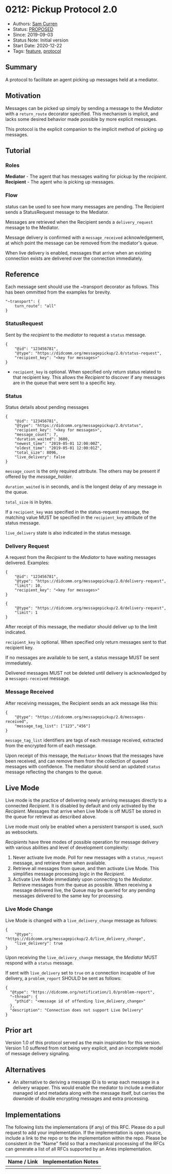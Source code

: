 # 0212: Pickup Protocol 2.0

- Authors: [Sam Curren](telegramsam@gmail.com)
- Status: [PROPOSED](/README.md#proposed)
- Since: 2019-09-03
- Status Note: Initial version
- Start Date: 2020-12-22
- Tags: [feature](/tags.md#feature), [protocol](/tags.md#protocol)

## Summary

A protocol to facilitate an agent picking up messages held at a mediator.

## Motivation

Messages can be picked up simply by sending a message to the _Mediator_ with a `return_route` decorator specified. This mechanism is implicit, and lacks some desired behavior made possible by more explicit messages.

This protocol is the explicit companion to the implicit method of picking up messages.

## Tutorial

### Roles

**Mediator** - The agent that has messages waiting for pickup by the _recipient_.
**Recipient** - The agent who is picking up messages.

### Flow

status can be used to see how many messages are pending. The Recipient sends a StatusRequest message to the Mediator.

Messages are retrieved when the Recipient  sends a `delivery_request` message to the Mediator.

Message delivery is confirmed with a `message_received` acknowledgement, at which point the message can be removed from the mediator's queue.

When live delivery is enabled, messages that arrive when an existing connection exists are delivered over the connection immediately.



## Reference

Each message sent should use the ~transport decorator as follows. This has been ommitted from the examples for brevity.

```json=
"~transport": {
    turn_route": "all"
}
```


### StatusRequest

Sent by the _recipient_ to the _mediator_ to request a `status` message.

```json=
{
    "@id": "123456781",
    "@type": "https://didcomm.org/messagepickup/2.0/status-request",
    "recipient_key": "<key for messages>"
}
```

- `recipient_key` is optional. When specified only return status related to that recipient key. This allows the _Recipient_ to discover if any messages are in the queue that were sent to a specific key.

### Status

Status details about pending messages

```json=
{
    "@id": "123456781",
    "@type": "https://didcomm.org/messagepickup/2.0/status",
    "recipient_key": "<key for messages>",
    "message_count": 7,
    "duration_waited": 3600,
    "newest_time": "2019-05-01 12:00:00Z",
    "oldest_time": "2019-05-01 12:00:01Z",
    "total_size": 8096,
    "live_delivery": false
}
```

`message_count` is the only required attribute. The others may be present if offered by the _message_holder_.

`duration_waited` is in seconds, and is the longest  delay of any message in the queue.

`total_size` is in bytes.

If a `recipient_key` was specified in the status-request message, the matching value MUST be specified in the `recipient_key` attribute of the status message.

`live_delivery` state is also indicated in the status message. 

### Delivery Request

A request from the _Recipient_ to the _Mediator_ to have waiting messages delivered. 
Examples:

```json=
{
    "@id": "123456781",
    "@type": "https://didcomm.org/messagepickup/2.0/delivery-request",
    "limit": 10,
    "recipient_key": "<key for messages>"
}
```

```json=
{
    "@type": "https://didcomm.org/messagepickup/2.0/delivery-request",
    "limit": 1
}
```


After receipt of this message, the mediator should deliver up to the limit indicated. 

`recipient_key` is optional. When specified only return messages sent to that recipient key.

If no messages are available to be sent, a status message MUST be sent immediately.

Delivered messages MUST not be deleted until delivery is acknowledged by a `messages-received` message.


### Message Received
After receiving messages, the Recipient sends an ack message like this:
```json=
{
    "@type": "https://didcomm.org/messagepickup/2.0/messages-received",
    "message_tag_list": ["123","456"]
}
```

`message_tag_list` identifiers are tags of each message received, extracted from the encrypted form of each message.

Upon receipt of this message, the `Mediator` knows that the messages have been received, and can remove them from the collection of queued messages with confidence. The mediator should send an updated `status` message reflecting the changes to the queue.

## Live Mode
Live mode is the practice of delivering newly arriving messages directly to a connected _Recipient_. It is disabled by default and only activated by the _Recipient_. Messages that arrive when Live Mode is off MUST be stored in the queue for retrieval as described above.

Live mode must only be enabled when a persistent transport is used, such as websockets.

_Recipients_ have three modes of possible operation for message delivery with various abilities and level of development complexity:

1. Never activate live mode. Poll for new messages with a `status_request` message, and retrieve them when available.
2. Retrieve all messages from queue, and then activate Live Mode. This simplifies message processing logic in the _Recipient_.
3. Activate Live Mode immediately upon connecting to the _Mediator_. Retrieve messages from the queue as possible. When receiving a message delivered live, the Queue may be queried for any pending messages delivered to the same key for processing.

### Live Mode Change
Live Mode is changed with a `live_delivery_change` message as follows:
```json=
{
    "@type": "https://didcomm.org/messagepickup/2.0/live_delivery_change",
    "live_delivery": true
}
```

Upon receiving the `live_delivery_change` message, the _Mediator_ MUST respond with a `status` message.

If sent with `live_delivery` set to `true` on a connection incapable of live delivery, a `problem_report` SHOULD be sent as follows:

```json=
{
  "@type": "https://didcomm.org/notification/1.0/problem-report",
  "~thread": {
    "pthid": "<message id of offending live_delivery_change>"
  },
  "description": "Connection does not support Live Delivery"
}
```

## Prior art

Version 1.0 of this protocol served as the main inspiration for this version. Version 1.0 suffered from not being very explicit, and an incomplete model of message delivery signaling.

## Alternatives

- An alternative to deriving a message ID is to wrap each message in a delivery wrapper. This would enable the mediator to include a mediator managed id and metadata along with the message itself, but carries the downside of double encrypting messages and extra processing.

## Implementations

The following lists the implementations (if any) of this RFC. Please do a pull request to add your implementation. If the implementation is open source, include a link to the repo or to the implementation within the repo. Please be consistent in the "Name" field so that a mechanical processing of the RFCs can generate a list of all RFCs supported by an Aries implementation.

Name / Link | Implementation Notes
--- | ---
 |  |
